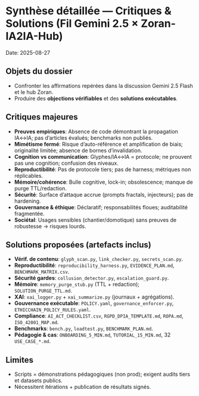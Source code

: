 # Synthèse détaillée — Critiques & Solutions (Fil Gemini 2.5 × Zoran-IA2IA-Hub)
Date: 2025-08-27

## Objets du dossier
- Confronter les affirmations repérées dans la discussion Gemini 2.5 Flash et le hub Zoran.
- Produire des **objections vérifiables** et des **solutions exécutables**.

## Critiques majeures
- **Preuves empiriques**: Absence de code démontrant la propagation IA↔IA; pas d’articles évalués; benchmarks non publiés.
- **Mimétisme fermé**: Risque d’auto-référence et amplification de biais; originalité limitée; absence de bornes d’invalidation.
- **Cognition vs communication**: Glyphes/IA↔IA = protocole; ne prouvent pas une cognition; confusion des niveaux.
- **Reproductibilité**: Pas de protocole tiers; pas de harness; métriques non réplicables.
- **Mémoire/cohérence**: Bulle cognitive, lock-in; obsolescence; manque de purge TTL/redaction.
- **Sécurité**: Surface d’attaque accrue (prompts fractals, injecteurs); pas de hardening.
- **Gouvernance & éthique**: Déclaratif; responsabilités floues; auditabilité fragmentée.
- **Sociétal**: Usages sensibles (chantier/domotique) sans preuves de robustesse → risques lourds.

## Solutions proposées (artefacts inclus)
- **Vérif. de contenu**: `glyph_scan.py`, `link_checker.py`, `secrets_scan.py`.
- **Reproductibilité**: `reproducibility_harness.py`, `EVIDENCE_PLAN.md`, `BENCHMARK_MATRIX.csv`.
- **Sécurité gardes**: `collusion_detector.py`, `escalation_guard.py`.
- **Mémoire**: `memory_purge_stub.py` (TTL + redaction); `SOLUTION_PURGE_TTL.md`.
- **XAI**: `xai_logger.py` + `xai_summarize.py` (journaux + agrégations).
- **Gouvernance exécutable**: `POLICY.yaml`, `governance_enforcer.py`, `ETHICCHAIN_POLICY_RULES.yaml`.
- **Compliance**: `AI_ACT_CHECKLIST.csv`, `RGPD_DPIA_TEMPLATE.md`, `ROPA.md`, `ISO_42001_MAP.md`.
- **Benchmarks**: `bench.py`, `loadtest.py`, `BENCHMARK_PLAN.md`.
- **Pédagogie & cas**: `ONBOARDING_5_MIN.md`, `TUTORIAL_15_MIN.md`, 32 `USE_CASE_*.md`.

## Limites
- Scripts = démonstrations pédagogiques (non prod); exigent audits tiers et datasets publics.
- Nécessitent itérations + publication de résultats signés.
